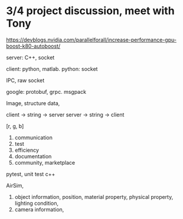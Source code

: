 # 3/4 project discussion, meet with Tony
https://devblogs.nvidia.com/parallelforall/increase-performance-gpu-boost-k80-autoboost/

server: C++, socket


client: python, matlab.
python: socket 

IPC, raw socket

google: protobuf, grpc.
msgpack


Image, structure data, 

client -> string -> server
server -> string -> client 

[r, g, b]

1. communication
2. test
3. efficiency
4. documentation
5. community, marketplace

pytest, unit test c++

AirSim, 

1. object information, position, material property, physical property, lighting condition, 
2. camera information, 



